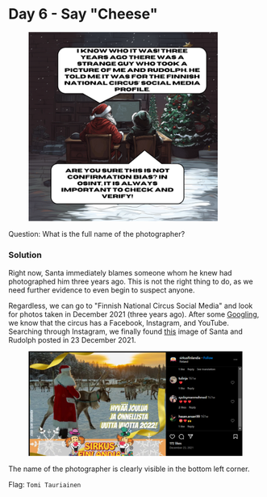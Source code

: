 # Day 6 - Say "Cheese"

<figure><img src="../../../.gitbook/assets/day6.png" alt="" width="375"><figcaption></figcaption></figure>

Question: What is the full name of the photographer?

### Solution

Right now, Santa immediately blames someone whom he knew had photographed him three years ago. This is not the right thing to do, as we need further evidence to even begin to suspect anyone.&#x20;

Regardless, we can go to "Finnish National Circus Social Media" and look for photos taken in December 2021 (three years ago). After some [Googling](https://sirkusfinlandia.fi/en/home/), we know that the circus has a Facebook, Instagram, and YouTube. Searching through Instagram, we finally found [this](https://www.instagram.com/p/CX08mh9NtnA/) image of Santa and Rudolph posted in 23 December 2021.

<figure><img src="../../../.gitbook/assets/image (7) (1).png" alt=""><figcaption></figcaption></figure>

The name of the photographer is clearly visible in the bottom left corner.

Flag: `Tomi Tauriainen`
